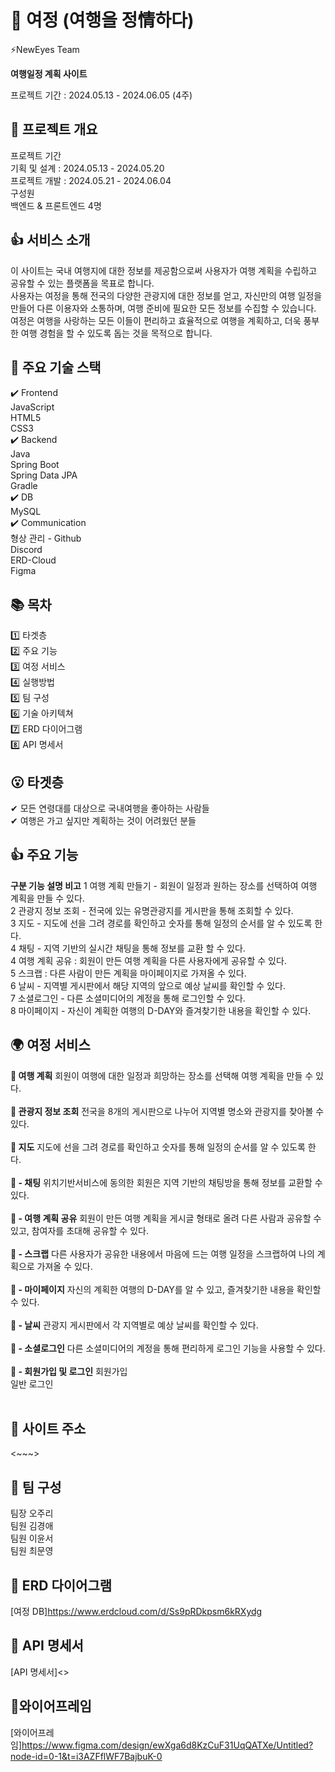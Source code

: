 
# 🚗 여정 (여행을 정情하다)
⚡NewEyes Team

**여행일정 계획 사이트**

프로젝트 기간 : 2024.05.13 - 2024.06.05 (4주)
<br>

## 🌳 프로젝트 개요
프로젝트 기간<br>
기획 및 설계 : 2024.05.13 - 2024.05.20<br>
프로젝트 개발 : 2024.05.21 - 2024.06.04<br>
구성원<br>
백엔드 & 프론트엔드 4명
<br>
## 👍 서비스 소개 <br>
이 사이트는 국내 여행지에 대한 정보를 제공함으로써 사용자가 여행 계획을 수립하고 공유할 수 있는 플랫폼을 목표로 합니다. <br>
사용자는 여정을 통해 전국의 다양한 관광지에 대한 정보를 얻고, 자신만의 여행 일정을 만들어 다른 이용자와 소통하며, 여행 준비에 필요한 모든 정보를 수집할 수 있습니다. <br>
여정은 여행을 사랑하는 모든 이들이 편리하고 효율적으로 여행을 계획하고, 더욱 풍부한 여행 경험을 할 수 있도록 돕는 것을 목적으로 합니다.
<br>

## 🔨 주요 기술 스택
✔️ Frontend<br>
JavaScript<br>
HTML5<br>
CSS3
<br>
✔️ Backend<br>
Java<br>
Spring Boot<br>
Spring Data JPA<br>
Gradle
<br>
✔️ DB<br>
MySQL
<br>
✔️ Communication<br>
형상 관리 - Github<br>
Discord<br>
ERD-Cloud<br>
Figma
<br>

## 📚 목차
1️⃣ 타겟층<br>
2️⃣ 주요 기능<br>
3️⃣ 여정 서비스<br>
4️⃣ 실행방법<br>
5️⃣ 팀 구성<br>
6️⃣ 기술 아키텍쳐<br>
7️⃣ ERD 다이어그램<br>
8️⃣ API 명세서
<br>

## 😮 타겟층
✔ 모든 연령대를 대상으로 국내여행을 좋아하는 사람들<br>
✔ 여행은 가고 싶지만 계획하는 것이 어려웠던 분들
<br>

## 👍 주요 기능
**구분	기능	설명	비고**
1	여행 계획 만들기	- 회원이 일정과 원하는 장소를 선택하여 여행 계획을 만들 수 있다.<br>
2	관광지 정보 조회	- 전국에 있는 유명관광지를 게시판을 통해 조회할 수 있다.<br>
3	지도	- 지도에 선을 그려 경로를 확인하고 숫자를 통해 일정의 순서를 알 수 있도록 한다.<br>
4 채팅	- 지역 기반의 실시간 채팅을 통해 정보를 교환 할 수 있다.<br>
4	여행 계획 공유 : 회원이 만든 여행 계획을 다른 사용자에게 공유할 수 있다.<br>
5	스크랩 : 다른 사람이 만든 계획을 마이페이지로 가져올 수 있다.<br>
6	날씨	- 지역별 게시판에서 해당 지역의 앞으로 예상 날씨를 확인할 수 있다.<br>
7	소셜로그인	- 다른 소셜미디어의 계정을 통해 로그인할 수 있다.<br>
8	마이페이지	- 자신이 계획한 여행의 D-DAY와 즐겨찾기한 내용을 확인할 수 있다.
<br>

## 🌍 여정 서비스
**📌 여행 계획**
회원이 여행에 대한 일정과 희망하는 장소를 선택해 여행 계획을 만들 수 있다.<br>
<br>
**📌 관광지 정보 조회**
전국을 8개의 게시판으로 나누어 지역별 명소와 관광지를 찾아볼 수 있다.<br>
<br>
**📌 지도**
지도에 선을 그려 경로를 확인하고 숫자를 통해 일정의 순서를 알 수 있도록 한다.<br>
<br>
**📌 - 채팅**
위치기반서비스에 동의한 회원은 지역 기반의 채팅방을 통해 정보를 교환할 수 있다.<br>
<br>
**📌 - 여행 계획 공유**
회원이 만든 여행 계획을 게시글 형태로 올려 다른 사람과 공유할 수 있고, 참여자를 초대해 공유할 수 있다.<br>
<br>
**📌 - 스크랩**
다른 사용자가 공유한 내용에서 마음에 드는 여행 일정을 스크랩하여 나의 계획으로 가져올 수 있다.<br>
<br>
**📌 - 마이페이지**
자신의 계획한 여행의 D-DAY를 알 수 있고, 즐겨찾기한 내용을 확인할 수 있다.<br>
<br>
**📌 - 날씨**
관광지 게시판에서 각 지역별로 예상 날씨를 확인할 수 있다.<br>
<br>
**📌 - 소셜로그인**
다른 소셜미디어의 계정을 통해 편리하게 로그인 기능을 사용할 수 있다.<br>
<br>
**📌 - 회원가입 및 로그인**
회원가입<br>
일반 로그인 <br>
<br>

## 💾 사이트 주소
<~~~><br>

## 👬 팀 구성


팀장 오주리<br>
팀원 김경애<br>
팀원 이윤서<br>
팀원 최문영
<br>


## 💎 ERD 다이어그램
[여정 DB]<https://www.erdcloud.com/d/Ss9pRDkpsm6kRXydg>
<br>

## 📘 API 명세서
[API 명세서]<>
<br>

## 🍏와이어프레임
[와이어프레임]<https://www.figma.com/design/ewXga6d8KzCuF31UqQATXe/Untitled?node-id=0-1&t=i3AZFflWF7BajbuK-0>
